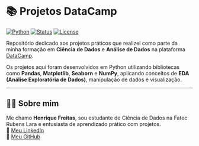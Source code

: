 # 📚 Projetos DataCamp

[![Python](https://img.shields.io/badge/Python-3.10-blue?logo=python&logoColor=white)](https://www.python.org/)
[![Status](https://img.shields.io/badge/Projetos-Em_andamento-blueviolet)]()
[![License](https://img.shields.io/badge/License-MIT-lightgrey)](LICENSE)

Repositório dedicado aos projetos práticos que realizei como parte da minha formação em **Ciência de Dados** e **Análise de Dados** na plataforma [DataCamp](https://www.datacamp.com/).

Os projetos aqui foram desenvolvidos em Python utilizando bibliotecas como **Pandas**, **Matplotlib**, **Seaborn** e **NumPy**, aplicando conceitos de **EDA (Análise Exploratória de Dados)**, manipulação de dados e visualização.

---

## 🙋‍♂️ Sobre mim

Me chamo **Henrique Freitas**, sou estudante de Ciência de Dados na Fatec Rubens Lara e entusiasta de aprendizado prático com projetos.  
🔗 [Meu LinkedIn](https://www.linkedin.com/in/henrique-freitas-cd/)  
🔗 [Meu GitHub](https://github.com/HenriqueRDF)


